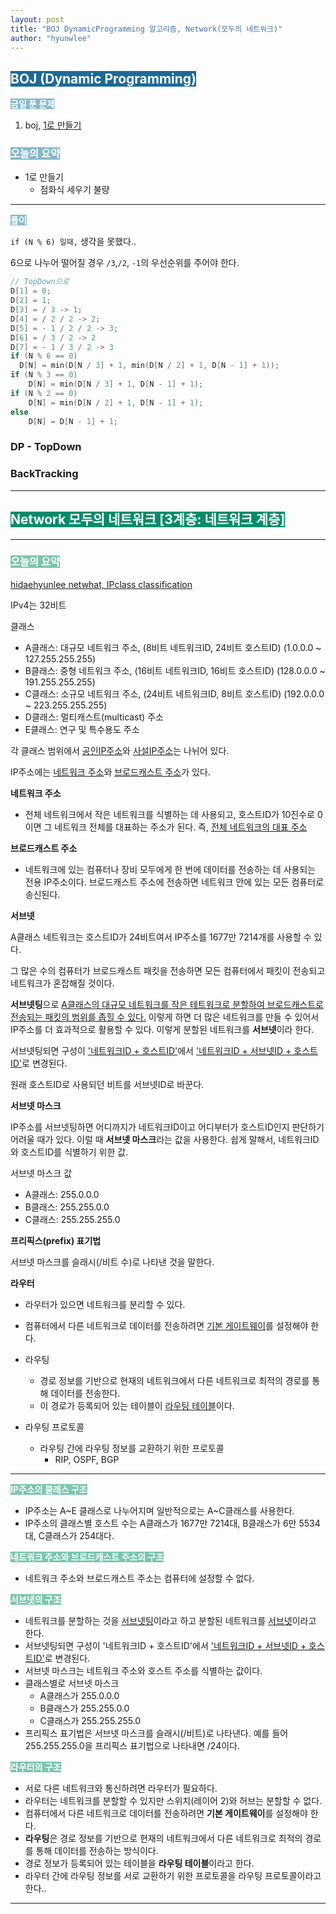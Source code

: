 ```yaml
---
layout: post
title: "BOJ DynamicProgramming 알고리즘, Network(모두의 네트워크)"
author: "hyunwlee"
---
```


## <span style="background-color:#1D6A96; color:white">BOJ (Dynamic Programming)</span>

<span style="background-color:#85B8CB; color:white"><strong>금일 푼 문제</strong></span>

1. boj, [1로 만들기](https://www.acmicpc.net/problem/1463)

### <span style="background-color:#85B8CB; color:white"><strong>오늘의 요약</strong></span>

- 1로 만들기
  - 점화식 세우기 불량

---

<span style="background-color:#85B8CB; color:white"><strong>풀이</strong></span>

`if (N % 6) 일때,` 생각을 못했다..

6으로 나누어 떨어질 경우 `/3`,`/2`, `-1`의 우선순위를 주어야 한다.

```c
// TopDown으로  
D[1] = 0;  
D[2] = 1;  
D[3] = / 3 -> 1;  
D[4] = / 2 / 2 -> 2;  
D[5] = - 1 / 2 / 2 -> 3;  
D[6] = / 3 / 2 -> 2  
D[7] = - 1 / 3 / 2 -> 3  
if (N % 6 == 0)
  D[N] = min(D[N / 3] + 1, min(D[N / 2] + 1, D[N - 1] + 1));
if (N % 3 == 0)  
	D[N] = min(D[N / 3] + 1, D[N - 1] + 1);  
if (N % 2 == 0)  
	D[N] = min(D[N / 2] + 1, D[N - 1] + 1);  
else  
	D[N] = D[N - 1] + 1;  
```



### DP - TopDown

<script src="https://gist.github.com/hyunwlee-dev/2fc8001ee1d4b8aa572f1c1c902c7982.js"></script>

### BackTracking

<script src="https://gist.github.com/hyunwlee-dev/f840f990f22c31afa51a74908508fb4a.js"></script>

---

## <span style="background-color:#028C6A; color:white">Network 모두의 네트워크  [3계층: 네트워크 계층]</span>

---

### <span style="background-color:#7BC5AE; color:white"><strong>오늘의 요약</strong></span>

[hidaehyunlee netwhat, IPclass classification](https://github.com/hidaehyunlee/Netwhat)

IPv4는 32비트

클래스

- A클래스: 대규모 네트워크 주소, (8비트 네트워크ID, 24비트 호스트ID) (1.0.0.0 ~ 127.255.255.255)
- B클래스: 중형 네트워크 주소, (16비트 네트워크ID, 16비트 호스트ID) (128.0.0.0 ~ 191.255.255.255)
- C클래스: 소규모 네트워크 주소, (24비트 네트워크ID, 8비트 호스트ID) (192.0.0.0 ~ 223.255.255.255)
- D클래스: 멀티캐스트(multicast) 주소
- E클래스: 연구 및 특수용도 주소



각 클래스 범위에서 <u>공인IP주소</u>와 <u>사설IP주소</u>는 나뉘어 있다.



IP주소에는 <u>네트워크 주소</u>와 <u>브로드캐스트 주소</u>가 있다.

<strong>네트워크 주소</strong>

- 전체 네트워크에서 작은 네트워크를 식별하는 데 사용되고, 호스트ID가 10진수로 0이면 그 네트워크 전체를 대표하는 주소가 된다. 즉, <u>전체 네트워크의 대표 주소</u>

<strong>브로드캐스트 주소</strong>

- 네트워크에 있는 컴퓨터나 장비 모두에게 한 번에 데이터를 전송하는 데 사용되는 전용 IP주소이다. 브로드캐스트 주소에 전송하면 네트워크 안에 있는 모든 컴퓨터로 송신된다.



<strong>서브넷</strong>

A클래스 네트워크는 호스트ID가 24비트여서 IP주소를 1677만 7214개를 사용할 수 있다.

그 많은 수의 컴퓨터가 브로드캐스트 패킷을 전송하면 모든 컴퓨터에서 패킷이 전송되고 네트워크가 혼잡해질 것이다.

<strong>서브넷팅</strong>으로 <u>A클래스의 대규모 네트워크를 작은 테트워크로 분할하여 브로드캐스트로 전송되는 패킷의 범위를 좁힐 수 있다.</u> 이렇게 하면 더 많은 네트워크를 만들 수 있어서 IP주소를 더 효과적으로 활용할 수 있다. 이렇게 분할된 네트워크를 <strong>서브넷</strong>이라 한다.

서브넷팅되면 구성이 <u>'네트워크ID + 호스트ID'</u>에서 <u>'네트워크ID + 서브넷ID + 호스트ID'</u>로 변경된다.

원래 호스트ID로 사용되던 비트를 서브넷ID로 바꾼다.



<strong>서브넷 마스크</strong>

IP주소를 서브넷팅하면 어디까지가 네트워크ID이고 어디부터가 호스트ID인지 판단하기 어려울 때가 있다. 이럴 때 <strong>서브넷 마스크</strong>라는 값을 사용한다. 쉽게 말해서, 네트워크ID와 호스트ID를 식별하기 위한 값.



서브넷 마스크 값

- A클래스: 255.0.0.0
- B클래스: 255.255.0.0
- C클래스: 255.255.255.0



<strong>프리픽스(prefix) 표기법</strong>

서브넷 마스크를 슬래시(/비트 수)로 나타낸 것을 말한다.



<strong>라우터</strong>

- 라우터가 있으면 네트워크를 분리할 수 있다.

- 컴퓨터에서 다른 네트워크로 데이터를 전송하려면 <u>기본 게이트웨이</u>를 설정해야 한다.
- 라우팅
  - 경로 정보를 기반으로 현재의 네트워크에서 다른 네트워크로 최적의 경로를  통해 데이터를 전송한다.
  - 이 경로가 등록되어 있는 테이블이 <u>라우팅 테이블</u>이다.
- 라우팅 프로토콜
  - 라우팅 간에 라우팅 정보를 교환하기 위한 프로토콜
    - RIP, OSPF, BGP

---

<span style="background-color:#7BC5AE; color:white"><strong>IP주소의 클래스 구조</strong></span>

- IP주소는 A~E 클래스로 나누어지며 일반적으로는 A~C클래스를 사용한다.
- IP주소의 클래스별 호스트 수는 A클래스가 1677만 7214대, B클래스가 6만 5534대, C클래스가 254대다.



<span style="background-color:#7BC5AE; color:white"><strong>네트워크 주소와 브로드캐스트 주소의 구조</strong></span>

- 네트워크 주소와 브로드캐스트 주소는 컴퓨터에 설정할 수 없다.



<span style="background-color:#7BC5AE; color:white"><strong>서브넷의 구조</strong></span>

- 네트워크를 분할하는 것을 <u>서브넷팅</u>이라고 하고 분할된 네트워크를 <u>서브넷</u>이라고 한다.
- 서브넷팅되면 구성이 '네트워크ID + 호스트ID'에서 <u>'네트워크ID + 서브넷ID + 호스트ID'</u>로 변경된다.
- 서브넷 마스크는 네트워크 주소와 호스트 주소를 식별하는 값이다.
- 클래스별로 서브넷 마스크
  - A클래스가 255.0.0.0 
  - B클래스가 255.255.0.0 
  - C클래스가 255.255.255.0
- 프리픽스 표기법은 서브넷 마스크를 슬래시(/비트)로 나타낸다. 예를 들어 255.255.255.0을 프리픽스 표기법으로 나타내면 /24이다.



<span style="background-color:#7BC5AE; color:white"><strong>라우터의 구조</strong></span>

- 서로 다른 네트워크와 통신하려면 라우터가 필요하다.
- 라우터는 네트워크를 분할할 수 있지만 스위치(레이어 2)와 허브는 분할할 수 없다.
- 컴퓨터에서 다른 네트워크로 데이터를 전송하려면 <strong>기본 게이트웨이</strong>를 설정해야 한다.
- <strong>라우팅</strong>은 경로 정보를 기반으로 현재의 네트워크에서 다른 네트워크로 최적의 경로를 통해 데이터를 전송하는 방식이다.
- 경로 정보가 등록되어 있는 테이블을 <strong>라우팅 테이블</strong>이라고 한다.
- 라우터 간에 라우팅 정보를 서로 교환하기 위한 프로토콜을 라우팅 프로토콜이라고 한다..

---
